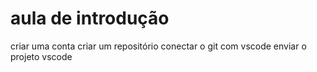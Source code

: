 # aula de introdução

criar uma conta
criar um repositório
conectar o git com vscode
enviar o projeto vscode
